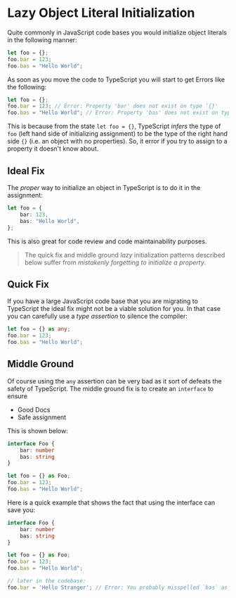 # Lazy Object Literal Initialization

Quite commonly in JavaScript code bases you would initialize object literals in the following manner:

```typescript
let foo = {};
foo.bar = 123;
foo.bas = "Hello World";
```

As soon as you move the code to TypeScript you will start to get Errors like the following:

```typescript
let foo = {};
foo.bar = 123; // Error: Property 'bar' does not exist on type '{}'
foo.bas = "Hello World"; // Error: Property 'bas' does not exist on type '{}'
```

This is because from the state `let foo = {}`, TypeScript _infers_ the type of `foo` \(left hand side of initializing assignment\) to be the type of the right hand side `{}` \(i.e. an object with no properties\). So, it error if you try to assign to a property it doesn't know about.

## Ideal Fix

The _proper_ way to initialize an object in TypeScript is to do it in the assignment:

```typescript
let foo = {
    bar: 123,
    bas: "Hello World",
};
```

This is also great for code review and code maintainability purposes.

> The quick fix and middle ground _lazy_ initialization patterns described below suffer from _mistakenly forgetting to initialize a property_.

## Quick Fix

If you have a large JavaScript code base that you are migrating to TypeScript the ideal fix might not be a viable solution for you. In that case you can carefully use a _type assertion_ to silence the compiler:

```typescript
let foo = {} as any;
foo.bar = 123;
foo.bas = "Hello World";
```

## Middle Ground

Of course using the `any` assertion can be very bad as it sort of defeats the safety of TypeScript. The middle ground fix is to create an `interface` to ensure

* Good Docs
* Safe assignment

This is shown below:

```typescript
interface Foo {
    bar: number
    bas: string
}

let foo = {} as Foo;
foo.bar = 123;
foo.bas = "Hello World";
```

Here is a quick example that shows the fact that using the interface can save you:

```typescript
interface Foo {
    bar: number
    bas: string
}

let foo = {} as Foo;
foo.bar = 123;
foo.bas = "Hello World";

// later in the codebase:
foo.bar = 'Hello Stranger'; // Error: You probably misspelled `bas` as `bar`, cannot assign string to number
```

